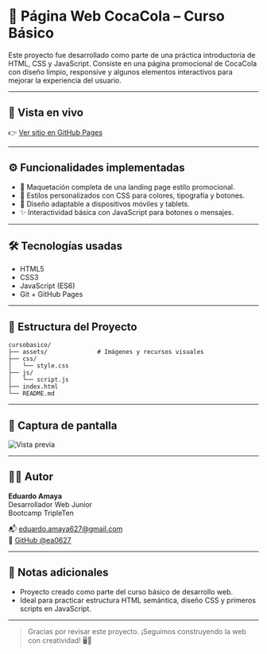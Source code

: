 # 🥤 Página Web CocaCola – Curso Básico

Este proyecto fue desarrollado como parte de una práctica introductoria de HTML, CSS y JavaScript. Consiste en una página promocional de CocaCola con diseño limpio, responsive y algunos elementos interactivos para mejorar la experiencia del usuario.

---

## 🔗 Vista en vivo

👉 [Ver sitio en GitHub Pages](https://ea0627.github.io/cursobasico)

---

## ⚙️ Funcionalidades implementadas

- 🧱 Maquetación completa de una landing page estilo promocional.
- 🎨 Estilos personalizados con CSS para colores, tipografía y botones.
- 📱 Diseño adaptable a dispositivos móviles y tablets.
- ✨ Interactividad básica con JavaScript para botones o mensajes.

---

## 🛠️ Tecnologías usadas

- HTML5
- CSS3
- JavaScript (ES6)
- Git + GitHub Pages

---

## 📁 Estructura del Proyecto

```
cursobasico/
├── assets/              # Imágenes y recursos visuales
├── css/
│   └── style.css
├── js/
│   └── script.js
├── index.html
└── README.md
```

---

## 📸 Captura de pantalla

![Vista previa](./assets/screenshot.png)

---

## 👨‍💻 Autor

**Eduardo Amaya**  
Desarrollador Web Junior  
Bootcamp TripleTen  

📬 eduardo.amaya627@gmail.com  
🔗 [GitHub @ea0627](https://github.com/ea0627)

---

## 📌 Notas adicionales

- Proyecto creado como parte del curso básico de desarrollo web.
- Ideal para practicar estructura HTML semántica, diseño CSS y primeros scripts en JavaScript.

---

> Gracias por revisar este proyecto. ¡Seguimos construyendo la web con creatividad! 🖥️🚀
